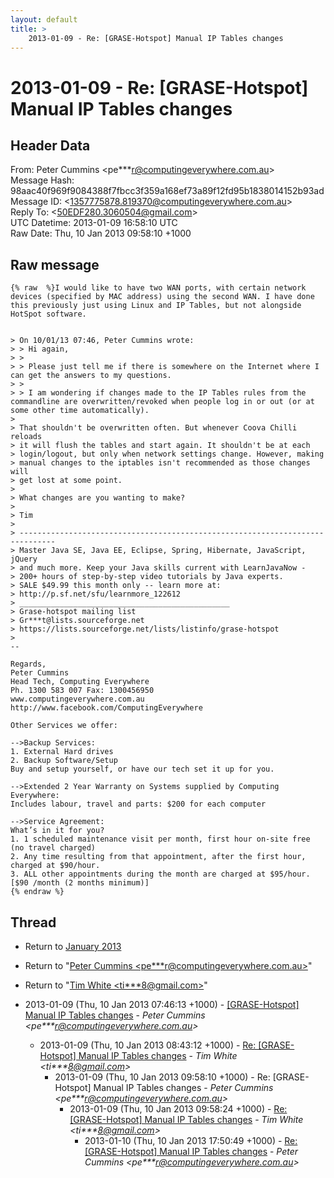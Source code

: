 ```yaml
---
layout: default
title: >
    2013-01-09 - Re: [GRASE-Hotspot] Manual IP Tables changes
---
```


# 2013-01-09 - Re: [GRASE-Hotspot] Manual IP Tables changes

## Header Data

From: Peter Cummins \<pe***r@computingeverywhere.com.au\><br>
Message Hash: 98aac40f969f9084388f7fbcc3f359a168ef73a89f12fd95b1838014152b93ad<br>
Message ID: \<1357775878.819370@computingeverywhere.com.au\><br>
Reply To: \<50EDF280.3060504@gmail.com\><br>
UTC Datetime: 2013-01-09 16:58:10 UTC<br>
Raw Date: Thu, 10 Jan 2013 09:58:10 +1000<br>

## Raw message

```
{% raw  %}I would like to have two WAN ports, with certain network devices (specified by MAC address) using the second WAN. I have done this previously just using Linux and IP Tables, but not alongside HotSpot software.


> On 10/01/13 07:46, Peter Cummins wrote:
> > Hi again,
> >
> > Please just tell me if there is somewhere on the Internet where I can get the answers to my questions.
> >
> > I am wondering if changes made to the IP Tables rules from the commandline are overwritten/revoked when people log in or out (or at some other time automatically).
> 
> That shouldn't be overwritten often. But whenever Coova Chilli reloads 
> it will flush the tables and start again. It shouldn't be at each 
> login/logout, but only when network settings change. However, making 
> manual changes to the iptables isn't recommended as those changes will 
> get lost at some point.
> 
> What changes are you wanting to make?
> 
> Tim
> 
> ------------------------------------------------------------------------------
> Master Java SE, Java EE, Eclipse, Spring, Hibernate, JavaScript, jQuery
> and much more. Keep your Java skills current with LearnJavaNow -
> 200+ hours of step-by-step video tutorials by Java experts.
> SALE $49.99 this month only -- learn more at:
> http://p.sf.net/sfu/learnmore_122612 
> _______________________________________________
> Grase-hotspot mailing list
> Gr***t@lists.sourceforge.net
> https://lists.sourceforge.net/lists/listinfo/grase-hotspot
> 
--

Regards,
Peter Cummins
Head Tech, Computing Everywhere
Ph. 1300 583 007 Fax: 1300456950
www.computingeverywhere.com.au
http://www.facebook.com/ComputingEverywhere
 
Other Services we offer:
 
-->Backup Services:
1. External Hard drives
2. Backup Software/Setup
Buy and setup yourself, or have our tech set it up for you.
 
-->Extended 2 Year Warranty on Systems supplied by Computing Everywhere:
Includes labour, travel and parts: $200 for each computer
 
-->Service Agreement:
What’s in it for you?
1. 1 scheduled maintenance visit per month, first hour on-site free (no travel charged)
2. Any time resulting from that appointment, after the first hour, charged at $90/hour.
3. ALL other appointments during the month are charged at $95/hour.
[$90 /month (2 months minimum)]
{% endraw %}
```

## Thread

+ Return to [January 2013](/archive/2013/01)

+ Return to "[Peter Cummins <pe***r<span>@</span>computingeverywhere.com.au>](/authors/pe___r_at_computingeverywhere_com_au)"
+ Return to "[Tim White <ti***8<span>@</span>gmail.com>](/authors/ti___8_at_gmail_com)"

+ 2013-01-09 (Thu, 10 Jan 2013 07:46:13 +1000) - [[GRASE-Hotspot] Manual IP Tables changes](/archive/2013/01/db6c130a74f4d9062f9dce536200ff3bb9150216148858fccbcb9027dca7f10f) - _Peter Cummins \<pe***r@computingeverywhere.com.au\>_
  + 2013-01-09 (Thu, 10 Jan 2013 08:43:12 +1000) - [Re: [GRASE-Hotspot] Manual IP Tables changes](/archive/2013/01/5605390ccb75e47b8427b572ccc5c012f534cc042092362fae43a16264437786) - _Tim White \<ti***8@gmail.com\>_
    + 2013-01-09 (Thu, 10 Jan 2013 09:58:10 +1000) - Re: [GRASE-Hotspot] Manual IP Tables changes - _Peter Cummins \<pe***r@computingeverywhere.com.au\>_
      + 2013-01-09 (Thu, 10 Jan 2013 09:58:24 +1000) - [Re: [GRASE-Hotspot] Manual IP Tables changes](/archive/2013/01/1d78124df842e8a6c3b9fda46526135c7bb64bebfa9135725c8fc22f06e2ba86) - _Tim White \<ti***8@gmail.com\>_
        + 2013-01-10 (Thu, 10 Jan 2013 17:50:49 +1000) - [Re: [GRASE-Hotspot] Manual IP Tables changes](/archive/2013/01/46c6881c1d2a7e39d1a5ee11f868e66a243401ba9acbe26cbb0db48d709b075a) - _Peter Cummins \<pe***r@computingeverywhere.com.au\>_

